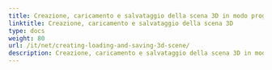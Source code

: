 ```yaml
---
title: Creazione, caricamento e salvataggio della scena 3D in modo programmatico in C#
linktitle: Creazione, caricamento e salvataggio della scena 3D
type: docs
weight: 80
url: /it/net/creating-loading-and-saving-3d-scene/
description: Creazione, caricamento e salvataggio della scena 3D in modo programmatico in C#. Leggi, importa e risparmia 3D in PDF e HTML in C#.
---
```

